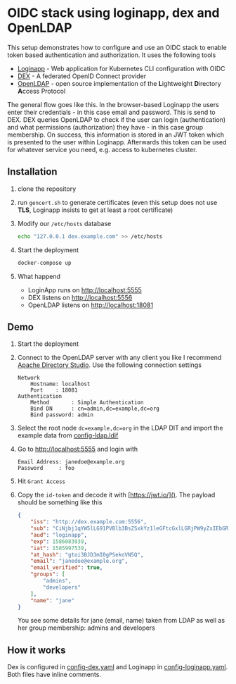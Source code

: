 # OIDC stack using loginapp, dex and OpenLDAP

This setup demonstrates how to configure and use an OIDC stack to enable token based authentication and authorization.
It uses the following tools

* [Loginapp](https://github.com/fydrah/loginapp) - Web application for Kubernetes CLI configuration with OIDC
* [DEX](https://github.com/dexidp/dex) - A federated OpenID Connect provider
* [OpenLDAP](https://github.com/openldap/openldap) - open source implementation of the **L**ightweight **D**irectory **A**ccess Protocol

The general flow goes like this. In the browser-based Loginapp the users enter their credentials - in this case email and password. This is send to DEX. DEX queries OpenLDAP to check if the user can login (authentication) and what permissions (authorization) they have - in this case group membership. On success, this information is stored in an JWT token which is presented to the user within Loginapp. Afterwards this token can be used for whatever service you need, e.g. access to kubernetes cluster.

## Installation

1. clone the repository
2. run `gencert.sh` to generate certificates (even this setup does not use **TLS**, Loginapp insists to get at least a root certificate)
3. Modify our `/etc/hosts` database

    ```bash
    echo "127.0.0.1 dex.example.com" >> /etc/hosts
    ```

4. Start the deployment

    ```bash
    docker-compose up
    ```

5. What happend

    * LoginApp runs on [http://localhost:5555]()
    * DEX listens on [http://localhost:5556]()
    * OpenLDAP listens on [http://localhost:18081]()

## Demo

1. Start the deployment
2. Connect to the OpenLDAP server with any client you like
   I recommend [Apache Directory Studio](https://directory.apache.org/studio/).
   Use the following connection settings

    ```
    Network
        Hostname: localhost
        Port    : 18081
    Authentication
        Method       : Simple Authentication
        Bind DN      : cn=admin,dc=example,dc=org
        Bind password: admin
   ```

3. Select the root node `dc=example,dc=org` in the LDAP DIT and import the example data from [config-ldap.ldif]()
4. Go to [http://localhost:5555]() and login with

    ```
    Email Address: janedoe@example.org
    Password     : foo
    ```

5. Hit `Grant Access`
6. Copy the `id-token` and decode it with [https://jwt.io/]().
   The payload should be something like this

    ```json
    {
        "iss": "http://dex.example.com:5556",
        "sub": "CiNjbj1qYW5lLG91PVBlb3BsZSxkYz1leGFtcGxlLGRjPW9yZxIEbGRhcA",
        "aud": "loginapp",
        "exp": 1586083939,
        "iat": 1585997539,
        "at_hash": "gtoi3BJD3mI0gPSekoVN5Q",
        "email": "janedoe@example.org",
        "email_verified": true,
        "groups": [
            "admins",
            "developers"
        ],
        "name": "jane"
    }
    ```

    You see some details for jane (email, name) taken from LDAP as well as her group membership: admins and developers

## How it works

Dex is configured in [config-dex.yaml]() and Loginapp in [config-loginapp.yaml](). Both files have inline comments.